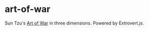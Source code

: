 # art-of-war #

Sun Tzu's [Art of War][1] in three dimensions. Powered by Extrovert.js.

[1]: http://www.gutenberg.org/ebooks/132
